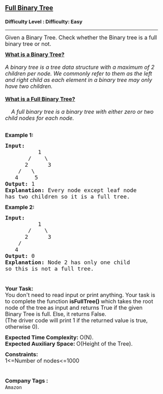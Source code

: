 <h2><a href="https://www.geeksforgeeks.org/problems/full-binary-tree/1?page=1&company=Amazon&status=unsolved,attempted&sortBy=accuracy">Full Binary Tree</a></h2><h3>Difficulty Level : Difficulty: Easy</h3><hr><div class="problems_problem_content__Xm_eO"><p><span style="font-size: 18px;">Given a Binary Tree. Check whether the Binary tree is a full binary tree or not.</span></p>
<p><span style="font-size: 18px;"><a title="Binary Tree" href="https://www.geeksforgeeks.org/what-is-binary-tree/" target="_blank" rel="noopener"><strong>What is a Binary Tree?</strong></a><br><br><em>A binary tree is a tree data structure with a maximum of 2 children per node. We commonly refer to them as the left and right child as each element in a binary tree may only have two children.</em><br><br><a title="Full Binary Tree" href="https://www.geeksforgeeks.org/full-binary-tree/" target="_blank" rel="noopener"><strong>What is a Full Binary Tree?</strong></a><br><br><em>&nbsp;&nbsp;&nbsp; A full binary tree is a binary tree with either zero or two child nodes for each node. </em><br><br></span></p>
<p><span style="font-size: 18px;"><strong>Example 1:</strong></span></p>
<pre><span style="font-size: 18px;"><strong>Input:
</strong></span><strong><span style="font-size: 18px;">&nbsp; &nbsp; &nbsp; &nbsp; &nbsp; </span></strong><span style="font-size: 18px;">1
&nbsp; &nbsp; &nbsp; &nbsp;/&nbsp;  &nbsp;\
&nbsp; &nbsp; &nbsp;&nbsp;2&nbsp; &nbsp; &nbsp;&nbsp;3
&nbsp; &nbsp; /&nbsp;&nbsp;&nbsp;\
&nbsp; &nbsp;4&nbsp;   &nbsp;5<strong>
Output: </strong>1<strong>
Explanation: </strong>Every node except leaf node
has two children so it is a full tree.</span>
</pre>
<p><span style="font-size: 18px;"><strong>Example 2:</strong></span></p>
<pre><span style="font-size: 18px;"><strong>Input:
</strong></span><strong><span style="font-size: 18px;">&nbsp; &nbsp; &nbsp; &nbsp; &nbsp; </span></strong><span style="font-size: 18px;">1
&nbsp; &nbsp; &nbsp; &nbsp;/&nbsp;  &nbsp;\
&nbsp; &nbsp; &nbsp;&nbsp;2&nbsp; &nbsp; &nbsp;&nbsp;3
&nbsp; &nbsp; /&nbsp;&nbsp;&nbsp;
&nbsp; &nbsp;4&nbsp;   &nbsp;<strong>
Output: </strong>0<strong>
Explanation: </strong>Node 2 has only one child
so this is&nbsp;not a full tree.</span></pre>
<p>&nbsp;</p>
<p><strong><span style="font-size: 18px;">Your Task:</span></strong><br><span style="font-size: 18px;">You don't need to read input or print anything. Your task is to complete the function</span><span style="font-size: 18px;"> <strong>isFullTree() </strong>which&nbsp;takes the&nbsp;root node of the tree<strong>&nbsp;</strong>as input and returns True if the given Binary Tree is full. Else, it returns False. <br>(The driver code will print 1 if the returned value is true, otherwise 0).</span></p>
<p><span style="font-size: 18px;"><strong>Expected Time Complexity:&nbsp;</strong>O(N).<br><strong>Expected Auxiliary Space:&nbsp;</strong>O(Height of the Tree).</span></p>
<p><span style="font-size: 18px;"><strong>Constraints:</strong><br>1&lt;=Number of nodes&lt;=1000</span></p>
<p><strong>&nbsp;</strong></p></div><p><span style=font-size:18px><strong>Company Tags : </strong><br><code>Amazon</code>&nbsp;